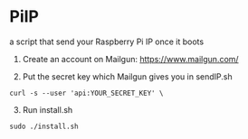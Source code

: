 # PiIP
a script that send your Raspberry Pi IP once it boots

1. Create an account on Mailgun:
https://www.mailgun.com/

2. Put the secret key which Mailgun gives you in sendIP.sh

```
curl -s --user 'api:YOUR_SECRET_KEY' \
```

3. Run install.sh
```
sudo ./install.sh
```
